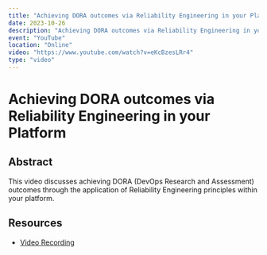 ```yaml
---
title: "Achieving DORA outcomes via Reliability Engineering in your Platform"
date: 2023-10-26
description: "Achieving DORA outcomes via Reliability Engineering in your Platform."
event: "YouTube"
location: "Online"
video: "https://www.youtube.com/watch?v=eKcBzesLRr4"
type: "video"
---
```


# Achieving DORA outcomes via Reliability Engineering in your Platform

## Abstract

This video discusses achieving DORA (DevOps Research and Assessment) outcomes through the application of Reliability Engineering principles within your platform.

## Resources

*   [Video Recording](https://www.youtube.com/watch?v=eKcBzesLRr4)
